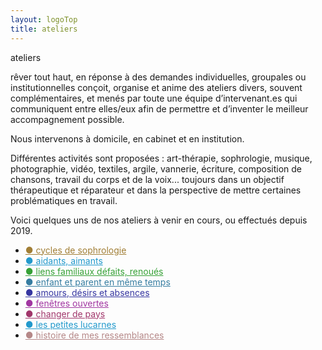 ```yaml
---
layout: logoTop
title: ateliers
---
```


<div class="Motto">ateliers</div>
<p class="intro-text"><span class="rever-typog">rêver tout haut</span>, en réponse à des demandes individuelles, groupales ou institutionnelles conçoit, organise et anime des ateliers divers, souvent complémentaires, et menés par toute une équipe d’intervenant.es qui communiquent entre elles/eux afin de permettre et d’inventer le meilleur accompagnement possible.
</p>
<p class="intro-text">Nous intervenons à domicile, en cabinet et en institution.
</p>
<p class="intro-text">Différentes activités sont proposées : art-thérapie, sophrologie, musique, photographie, vidéo, textiles, argile, vannerie, écriture, composition de chansons, travail du corps et de la voix... toujours dans un objectif thérapeutique et réparateur et dans la perspective de mettre certaines problématiques en travail.
</p>
<p class="intro-text">Voici quelques uns de nos ateliers à venir en cours, ou effectués depuis 2019.
</p>
<ul class="CenterList">
  <li><a style="color: hsl(40.6,50.5%,42%)" href="/cycles-de-sophrologie">●&nbsp;cycles de sophrologie</a></li>

  <li><a style="color: #29c" href="/aidants-aimants">●&nbsp;aidants, aimants</a></li>

  <li><a style="color: hsl(120,50%,42%)" href="/liens-familiaux-defaits-renoues">●&nbsp;liens familiaux défaits, renoués</a>
  </li>

  <li><a style="color: hsl(200,50%,42%)" href="/enfant-et-parent-en-meme-temps">●&nbsp;enfant et parent en même temps</a></li>

  <li><a style="color: hsl(240,50%,42%)" href="/amours-desirs-et-absences">●&nbsp;amours, désirs et absences</a>
  </li>

  <li><a style="color: hsl(300,50%,42%)" href="/fenetres-ouvertes">●&nbsp;fenêtres ouvertes</a></li>

  <li><a style="color: hsl(330,50%,42%)" href="/changer-de-pays">●&nbsp;changer de pays</a></li>

  <li><a style="color: #29c" href="/les-petites-lucarnes">●&nbsp;les petites lucarnes</a></li>

  <li><a style="color: rgb(181, 136, 136)" href="/histoire-de-mes-ressemblances">●&nbsp;histoire de mes ressemblances</a></li>

</ul>
<div class="Spacer"></div>
